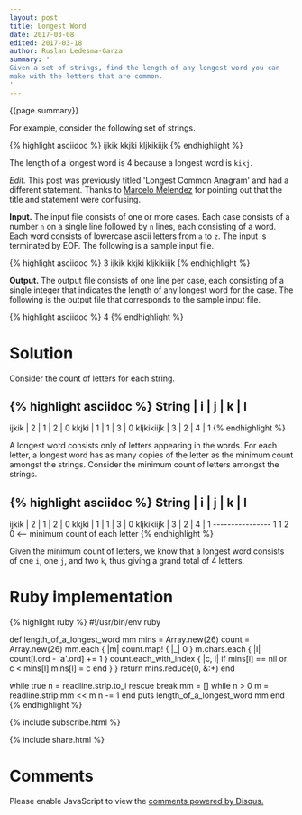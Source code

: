 ```yaml
---
layout: post
title: Longest Word
date: 2017-03-08
edited: 2017-03-18
author: Ruslan Ledesma-Garza
summary: '
Given a set of strings, find the length of any longest word you can
make with the letters that are common.
'
---
```


{{page.summary}}

For example, consider the following set of strings.

{% highlight asciidoc %}
ijkik
kkjki
kljkikiijk
{% endhighlight %}

The length of a longest word is 4 because a longest word is `kikj`.

*Edit.* This post was previously titled 'Longest Common Anagram' and
had a different statement.  Thanks to [Marcelo
Melendez](https://www.linkedin.com/in/eugenio-marcelo-melendez-248b7942/)
for pointing out that the title and statement were confusing.

**Input.**
The input file consists of one or more cases.  Each case consists of a
number `n` on a single line followed by `n` lines, each consisting of
a word.  Each word consists of lowercase ascii letters from `a` to
`z`.  The input is terminated by EOF.  The following is a sample input
file.

{% highlight asciidoc %}
3
ijkik
kkjki
kljkikiijk
{% endhighlight %}

**Output.**
The output file consists of one line per case, each consisting of a
single integer that indicates the length of any longest word for the
case.
The following is the output file that corresponds to the sample input
file.

{% highlight asciidoc %}
4
{% endhighlight %}

# Solution

Consider the count of letters for each string.

{% highlight asciidoc %}
String     | i | j | k | l
---------------------------
ijkik      | 2 | 1 | 2 | 0
kkjki      | 1 | 1 | 3 | 0
kljkikiijk | 3 | 2 | 4 | 1
{% endhighlight %}

A longest word consists only of letters appearing in the
words.  For each letter, a longest word has as many
copies of the letter as the minimum count amongst the strings.
Consider the minimum count of letters amongst the strings.

{% highlight asciidoc %}
String     | i | j | k | l
---------------------------
ijkik      | 2 | 1 | 2 | 0
kkjki      | 1 | 1 | 3 | 0
kljkikiijk | 3 | 2 | 4 | 1
           ----------------
             1   1   2   0  <-- minimum count of each letter
{% endhighlight %}

Given the minimum count of letters, we know that a longest word
consists of one `i`, one `j`, and two `k`, thus giving a
grand total of 4 letters.

# Ruby implementation

{% highlight ruby %}
#!/usr/bin/env ruby

def length_of_a_longest_word mm
  mins = Array.new(26)
  count = Array.new(26)
  mm.each { |m|
    count.map! { |_| 0 }
    m.chars.each { |l|
      count[l.ord - 'a'.ord] += 1
    }
    count.each_with_index { |c, l|
      if mins[l] == nil or c < mins[l]
        mins[l] = c
      end
    }
  }
  return mins.reduce(0, &:+)
end

while true
  n = readline.strip.to_i rescue break
  mm = []
  while n > 0
    m = readline.strip
    mm << m
    n -= 1
  end
  puts length_of_a_longest_word mm
end
{% endhighlight %}

{% include subscribe.html %}

{% include share.html %}

# Comments

<div id="disqus_thread"></div>
<script>
    /**
     *  RECOMMENDED CONFIGURATION VARIABLES: EDIT AND UNCOMMENT THE SECTION BELOW TO INSERT DYNAMIC VALUES FROM YOUR PLATFORM OR CMS.
     *  LEARN WHY DEFINING THESE VARIABLES IS IMPORTANT: https://disqus.com/admin/universalcode/#configuration-variables
     */
    var disqus_config = function () {
        this.page.url = 'http://ruslanledesma.com/2017/03/08/longest-word.html';  // Replace PAGE_URL with your page's cbanonical URL variable
        this.page.identifier = '2017-03-08-longest-word'; // Replace PAGE_IDENTIFIER with your page's unique identifier variable
    };
    (function() {  // DON'T EDIT BELOW THIS LINE
        var d = document, s = d.createElement('script');

        s.src = '//definecode.disqus.com/embed.js';

        s.setAttribute('data-timestamp', +new Date());
        (d.head || d.body).appendChild(s);
    })();
</script>
<noscript>Please enable JavaScript to view the <a
        href="https://disqus.com/?ref_noscript"
        rel="nofollow">comments powered by Disqus.</a></noscript>
